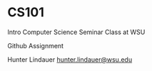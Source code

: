 # CS101
Intro Computer Science Seminar Class at WSU

Github Assignment

Hunter Lindauer
hunter.lindauer@wsu.edu

